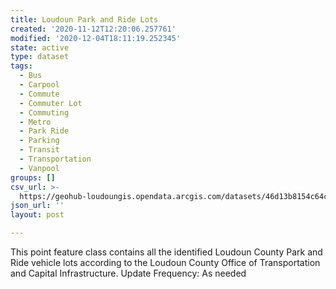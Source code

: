 ```yaml
---
title: Loudoun Park and Ride Lots
created: '2020-11-12T12:20:06.257761'
modified: '2020-12-04T18:11:19.252345'
state: active
type: dataset
tags:
  - Bus
  - Carpool
  - Commute
  - Commuter Lot
  - Commuting
  - Metro
  - Park Ride
  - Parking
  - Transit
  - Transportation
  - Vanpool
groups: []
csv_url: >-
  https://geohub-loudoungis.opendata.arcgis.com/datasets/46d13b8154c64cfd992b087263a6f157_0.csv?outSR=%7B%22latestWkid%22%3A2924%2C%22wkid%22%3A2924%7D
json_url: ''
layout: post

---
```

This point feature class contains all the identified Loudoun County Park and Ride vehicle lots according to the Loudoun County Office of Transportation and Capital Infrastructure. Update Frequency: As needed
